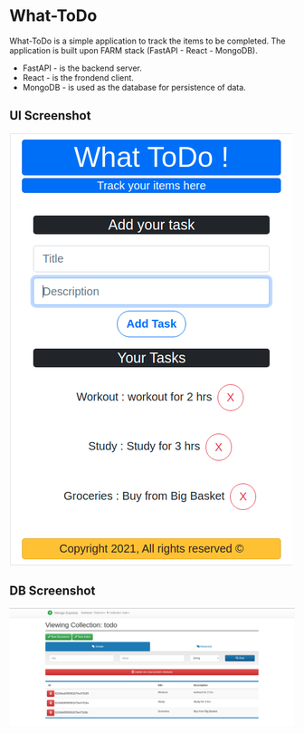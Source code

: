 # What-ToDo
What-ToDo is a simple application to track the items to be completed. 
The application is built upon FARM stack (FastAPI - React - MongoDB). 
 - FastAPI - is the backend server. 
 - React - is the frondend client.
 - MongoDB - is used as the database for persistence of data.

## UI Screenshot
![UI](./files/ui.png)

## DB Screenshot
![DB](./files/db.png)


